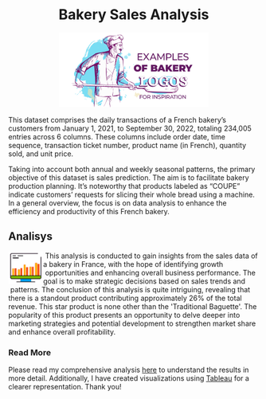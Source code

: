 # <div align="center">**Bakery Sales Analysis**</div>

<p align="center">
  <img src="aset/logo.png" alt="Logo" width="300"/>
</p>



This dataset comprises the daily transactions of a French bakery’s customers from January 1, 2021, to September 30, 2022, totaling 234,005 entries across 6 columns. These columns include order date, time sequence, transaction ticket number, product name (in French), quantity sold, and unit price.

Taking into account both annual and weekly seasonal patterns, the primary objective of this dataset is sales prediction. The aim is to facilitate bakery production planning. It’s noteworthy that products labeled as “COUPE” indicate customers’ requests for slicing their whole bread using a machine. In a general overview, the focus is on data analysis to enhance the efficiency and productivity of this French bakery.

## Analisys
<img src="aset/1.gif" align="left" width="70px" height="65px"/> &nbsp;This analysis is conducted to gain insights from the sales data of a bakery in France, with the hope of identifying growth &nbsp;opportunities and enhancing overall business performance. The goal is to make strategic decisions based on sales trends and &nbsp;patterns.
The conclusion of this analysis is quite intriguing, revealing that there is a standout product contributing approximately 26% of the total revenue. This star product is none other than the 'Traditional Baguette'. The popularity of this product presents an opportunity to delve deeper into marketing strategies and potential development to strengthen market share and enhance overall profitability.

### Read More
Please read my comprehensive analysis [here](https://medium.com/@anggisetyawanlearn/bakery-sales-analysis-0877e321b526) to understand the results in more detail. Additionally, I have created visualizations using [Tableau](https://public.tableau.com/views/BakerySalesInsight/Bakeryinsight?:language=en-US&:display_count=n&:origin=viz_share_link) for a clearer representation. Thank you!

